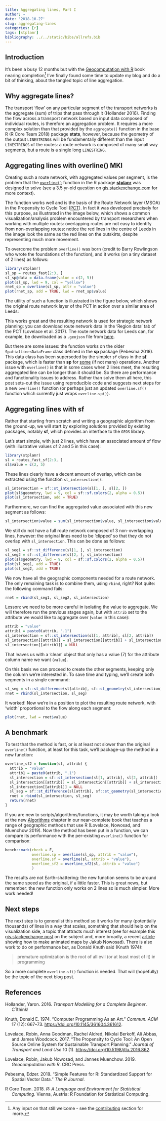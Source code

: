 ```yaml
---
title: Aggregating lines, Part I
author: ~
date: '2018-10-27'
slug: aggregating-lines
categories: [r]
tags: [stplanr]
bibliography: ../../static/bibs/allrefs.bib
---
```


## Introduction

It’s been a busy 12 months but with the [Geocomputation with R](https://geocompr.robinlovelace.net/) book nearing completion[^1]
I’ve finally found some time to update my blog and do a bit of thinking, about the tangled topic of line aggregation.

## Why aggregate lines?

The transport ‘flow’ on any particular segment of the transport networks is the aggregate (sum) of trips that pass through it (Hollander 2016).
Finding the flow across a transport network based on input data composed of individual routes, is therefore an aggregation problem.
It requires a more complex solution than that provided by the `aggregate()` function in the base R (R Core Team 2018) package **stats**, however, because the geometry of the output `LINESTRING`s will be fundamentally different than the input `LINESTRINGS` of the routes: a route network is composed of many small way segments, but a route is a single long `LINESTRING`.

## Aggregating lines with overline() MKI

Creating such a route network, with aggregated values per segment, is the problem that the [`overline()`](https://ropensci.github.io/stplanr/reference/overline.html) function in the R package [**stplanr**](https://github.com/ropensci/stplanr) was designed to solve (see a 3.5 yr-old question on [gis.stackexchange.com](https://gis.stackexchange.com/questions/139681/overlaying-lines-and-aggregating-their-values-for-overlapping-segments) for more context).

The function works well and is the basis of the Route Network layer (MSOA) in the Propensity to Cycle Tool ([PCT](http://www.pct.bike/)).
In fact it was developed precisely for this purpose, as illustrated in the image below, which shows a common visualization/analysis problem encountered by transport researchers when working with multiple routes: overlapping routes are not easy to identify from non-overlapping routes:
notice the red lines in the centre of Leeds in the image look the same as the red lines on the outskirts, despite representing much more movement.

To overcome the problem `overline()` was born (credit to Barry Rowlingson who wrote the foundations of the function), and it works (on a tiny dataset of 2 lines) as follows:

``` r
library(stplanr)
sl_sp = routes_fast[2:3, ]
sl_sp@data = data.frame(value = c(2, 5))
plot(sl_sp, lwd = 9, col = "yellow")
rnet_sp = overline(sl_sp, attr = "value")
plot(rnet_sp, add = TRUE, lwd = rnet_sp$value)
```

The utility of such a function is illustrated in the figure below, which shows the original route network layer of the PCT in action over a similar area of Leeds:

This works great and the resulting network is used for strategic network planning: you can download route network data in the ‘Region data’ tab of the PCT (Lovelace et al. 2017). The route network data for Leeds can, for example, be downloaded as a `.geojson` file from [here](https://github.com/npct/pct-outputs-regional-notR/raw/master/commute/msoa/west-yorkshire/rnet.geojson).

But there are some issues: the function works on the older `SpatialLinesDataFrame` class defined in the **sp** package (Pebesma 2018).
This data class has been superseded by the simpler `sf` class in the [**sf**](https://github.com/r-spatial/sf) package, which is faster than **sp** for [some](https://github.com/ATFutures/geobench) (if not many) operations.
Another issue with `overline()` is that in some cases when 2 lines meet, the resulting aggregated line can be longer than it should be.
So there are performance and functionality issues to address.
Rather than solve them all here, this post sets-out the issue using reproducible code and suggests next steps for a new `overline()` function (or perhaps just an updated `overline.sf()` function which currently just wraps `overline.sp()`).

## Aggregating lines with sf

Rather that starting from scratch and writing a geographic algorithm from the ground-up, we will start by exploring solutions provided by existing packages, notably **sf**, which provides an interface to the `GEOS` library.

Let’s start simple, with just 2 lines, which have an associated amount of flow (with illustrative values of 2 and 5 in this case):

``` r
library(stplanr)
sl = routes_fast_sf[2:3, ]
sl$value = c(2, 5)
```

These lines clearly have a decent amount of overlap, which can be extracted using the function `st_intersection()`:

``` r
sl_intersection = sf::st_intersection(sl[1, ], sl[2, ])
plot(sl$geometry, lwd = 9, col = sf::sf.colors(2, alpha = 0.5))
plot(sl_intersection, add = TRUE)
```

Furthermore, we can find the aggregated value associated with this new segment as follows:

``` r
sl_intersection$value = sum(sl_intersection$value, sl_intersection$value.1)
```

We still do not have a full route network composed of 3 non-overlapping lines, however:
the original lines need to be ‘clipped’ so that they do not overlap with `sl_intersection`.
This can be done as follows:

``` r
sl_seg1 = sf::st_difference(sl[1, ], sl_intersection)
sl_seg2 = sf::st_difference(sl[2, ], sl_intersection)
plot(sl$geometry, lwd = 9, col = sf::sf.colors(2, alpha = 0.5))
plot(sl_seg1, add = TRUE)
plot(sl_seg2, add = TRUE)
```

We now have all the geographic components needed for a route network.
The only remaining task is to combine them, using `rbind`, right?
Not quite: the following command fails:

``` r
rnet = rbind(sl_seg1, sl_seg2, sl_intersection)
```

Lesson: we need to be more careful in isolating the value to aggregate.
We will therefore run the previous stages again, but with `attrib` set to the attribute we would like to aggregate over (`value` in this case):

``` r
attrib = "value"
attrib1 = paste0(attrib, ".1")
sl_intersection = sf::st_intersection(sl[1, attrib], sl[2, attrib])
sl_intersection[[attrib]] = sl_intersection[[attrib]] + sl_intersection[[attrib1]]
sl_intersection[[attrib1]] = NULL
```

That leaves us with a ‘clean’ object that only has a value (7) for the attribute column name we want (`value`).

On this basis we can proceed to create the other segments, keeping only the column we’re interested in. To save time and typing, we’ll create both segments in a single command:

``` r
sl_seg = sf::st_difference(sl[attrib], sf::st_geometry(sl_intersection))
rnet = rbind(sl_intersection, sl_seg)
```

It worked! Now we’re in a position to plot the resulting route network, with ‘width’ proportional to the flow along each segment:

``` r
plot(rnet, lwd = rnet$value)
```

## A benchmark

To test that the method is fast, or is at least not slower than the original `overline()` function, at least for this task, we’ll package-up the method in a new function:

``` r
overline_sf2 = function(sl, attrib) {
  attrib = "value"
  attrib1 = paste0(attrib, ".1")
  sl_intersection = sf::st_intersection(sl[1, attrib], sl[2, attrib])
  sl_intersection[[attrib]] = sl_intersection[[attrib]] + sl_intersection[[attrib1]]
  sl_intersection[[attrib1]] = NULL
  sl_seg = sf::st_difference(sl[attrib], sf::st_geometry(sl_intersection))
  rnet = rbind(sl_intersection, sl_seg)
  return(rnet)
}
```

If you are new to scripts/algorithms/functions, it may be worth taking a look at the new [Algorithms](https://geocompr.robinlovelace.net/algorithms.html) chapter in our near-complete book that teaches a range of geographic methods that use R (Lovelace, Nowosad, and Muenchow 2019).
Now the method has been put in a function, we can compare its performance with the per-existing `overline()` function for comparison:

``` r
bench::mark(check = F,
            overline.sp = overline(sl_sp, attrib = "value"),
            overline.sf = overline(sl, attrib = "value"),
            overline_sf2 = overline_sf2(sl, attrib = "value")
            )
```

The results are not Earth-shattering: the new function seems to be around the same speed as the original, if a little faster.
This is great news, but remember: the new function only works on 2 lines so is much simpler.
More work needed!

## Next steps

The next step is to generalist this method so it works for many (potentially thousands) of lines in a way that scales, something that should help on the visualization side, a topic that attracts much interest (see for example this [gis.stackexchange post](https://gis.stackexchange.com/questions/778/representation-of-network-flows) on the subject and, more broadly, a recent [article](https://nowosad.github.io/post/maps-distortion/) showing how to make animated maps by Jakub Nowosad).
There is also work to do on performance but, as Donald Knuth said (Knuth 1974):

> premature optimization is the root of all evil (or at least most of it) in programming

So a more complete `overline.sf()` function is needed.
That will (hopefully) be the topic of the next blog post.

## References

<div id="refs" class="references csl-bib-body hanging-indent">

<div id="ref-hollander_transport_2016" class="csl-entry">

Hollander, Yaron. 2016. *Transport Modelling for a Complete Beginner*. CTthink!

</div>

<div id="ref-knuth_computer_1974" class="csl-entry">

Knuth, Donald E. 1974. “Computer Programming As an Art.” *Commun. ACM* 17 (12): 667–73. <https://doi.org/10.1145/361604.361612>.

</div>

<div id="ref-lovelace_propensity_2017" class="csl-entry">

Lovelace, Robin, Anna Goodman, Rachel Aldred, Nikolai Berkoff, Ali Abbas, and James Woodcock. 2017. “The Propensity to Cycle Tool: An Open Source Online System for Sustainable Transport Planning.” *Journal of Transport and Land Use* 10 (1). <https://doi.org/10.5198/jtlu.2016.862>.

</div>

<div id="ref-lovelace_geocomputation_2019" class="csl-entry">

Lovelace, Robin, Jakub Nowosad, and Jannes Muenchow. 2019. *Geocomputation with R*. CRC Press.

</div>

<div id="ref-pebesma_simple_2018" class="csl-entry">

Pebesma, Edzer. 2018. “Simple Features for R: Standardized Support for Spatial Vector Data.” *The R Journal*.

</div>

<div id="ref-rcoreteam_language_2018" class="csl-entry">

R Core Team. 2018. *R: A Language and Environment for Statistical Computing*. Vienna, Austria: R Foundation for Statistical Computing.

</div>

</div>

[^1]: 
    Any input on that still welcome - see the [contributing](https://geocompr.robinlovelace.net/index.html#how-to-contribute) section for more.
